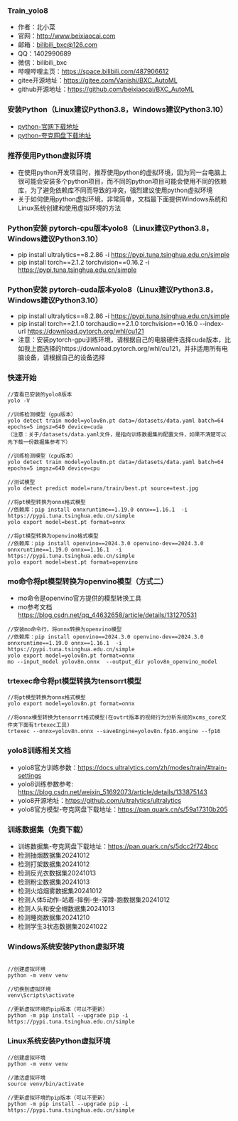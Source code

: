 ### Train_yolo8
* 作者：北小菜 
* 官网：http://www.beixiaocai.com
* 邮箱：bilibili_bxc@126.com
* QQ：1402990689
* 微信：bilibili_bxc
* 哔哩哔哩主页：https://space.bilibili.com/487906612
* gitee开源地址：https://gitee.com/Vanishi/BXC_AutoML
* github开源地址：https://github.com/beixiaocai/BXC_AutoML


### 安装Python（Linux建议Python3.8，Windows建议Python3.10）
* [python-官网下载地址](https://www.python.org/getit/)
* [python-夸克网盘下载地址](https://pan.quark.cn/s/72df133d1343)


### 推荐使用Python虚拟环境
* 在使用python开发项目时，推荐使用python的虚拟环境，因为同一台电脑上很可能会安装多个python项目，而不同的python项目可能会使用不同的依赖库，为了避免依赖库不同而导致的冲突，强烈建议使用python虚拟环境
* 关于如何使用python虚拟环境，非常简单，文档最下面提供Windows系统和Linux系统创建和使用虚拟环境的方法


### Python安装 pytorch-cpu版本yolo8（Linux建议Python3.8，Windows建议Python3.10）
* pip install ultralytics==8.2.86 -i https://pypi.tuna.tsinghua.edu.cn/simple
* pip install torch==2.1.2 torchvision==0.16.2 -i https://pypi.tuna.tsinghua.edu.cn/simple

### Python安装 pytorch-cuda版本yolo8（Linux建议Python3.8，Windows建议Python3.10）
* pip install ultralytics==8.2.86 -i https://pypi.tuna.tsinghua.edu.cn/simple
* pip install torch==2.1.0 torchaudio==2.1.0 torchvision==0.16.0 --index-url https://download.pytorch.org/whl/cu121
* 注意：安装pytorch-gpu训练环境，请根据自己的电脑硬件选择cuda版本，比如我上面选择的https://download.pytorch.org/whl/cu121，并非适用所有电脑设备，请根据自己的设备选择


### 快速开始
~~~
//查看已安装的yolo8版本
yolo -V

//训练检测模型（gpu版本）
yolo detect train model=yolov8n.pt data=/datasets/data.yaml batch=64 epochs=5 imgsz=640 device=cuda
（注意：关于/datasets/data.yaml文件，是指向训练数据集的配置文件，如果不清楚可以先下载一份数据集参考下）

//训练检测模型（cpu版本）
yolo detect train model=yolov8n.pt data=/datasets/data.yaml batch=64 epochs=5 imgsz=640 device=cpu

//测试模型
yolo detect predict model=runs/train/best.pt source=test.jpg

//将pt模型转换为onnx格式模型
//依赖库：pip install onnxruntime==1.19.0 onnx==1.16.1  -i https://pypi.tuna.tsinghua.edu.cn/simple
yolo export model=best.pt format=onnx

//将pt模型转换为openvino格式模型
//依赖库：pip install openvino==2024.3.0 openvino-dev==2024.3.0 onnxruntime==1.19.0 onnx==1.16.1  -i https://pypi.tuna.tsinghua.edu.cn/simple
yolo export model=best.pt format=openvino

~~~


### mo命令将pt模型转换为openvino模型（方式二）
* mo命令是openvino官方提供的模型转换工具
* mo参考文档 https://blog.csdn.net/qq_44632658/article/details/131270531
~~~
//安装mo命令行，将onnx转换为openvino模型
//依赖库：pip install openvino==2024.3.0 openvino-dev==2024.3.0 onnxruntime==1.19.0 onnx==1.16.1  -i https://pypi.tuna.tsinghua.edu.cn/simple
yolo export model=yolov8n.pt format=onnx
mo --input_model yolov8n.onnx  --output_dir yolov8n_openvino_model
~~~

### trtexec命令将pt模型转换为tensorrt模型
~~~
//将pt模型转换为onnx格式模型
yolo export model=yolov8n.pt format=onnx

//将onnx模型转换为tensorrt格式模型(在ovtrt版本的视频行为分析系统的xcms_core文件夹下面有trtexec工具)
trtexec --onnx=yolov8n.onnx --saveEngine=yolov8n.fp16.engine --fp16
~~~

### yolo8训练相关文档
* yolo8官方训练参数：https://docs.ultralytics.com/zh/modes/train/#train-settings
* yolo8训练参数参考: https://blog.csdn.net/weixin_51692073/article/details/133875143
* yolo8开源地址：https://github.com/ultralytics/ultralytics
* yolo8官方模型-夸克网盘下载地址：https://pan.quark.cn/s/59a17310b205

### 训练数据集（免费下载）
* 训练数据集-夸克网盘下载地址：https://pan.quark.cn/s/5dcc2f724bcc
* 检测抽烟数据集20241012
* 检测打架数据集20241012
* 检测反光衣数据集20241013
* 检测粉尘数据集20241013
* 检测火焰烟雾数据集20241012
* 检测人体5动作-站着-摔倒-坐-深蹲-跑数据集20241012
* 检测人头和安全帽数据集20241013
* 检测睡岗数据集20241210
* 检测学生3状态数据集20241022
### Windows系统安装Python虚拟环境
~~~

//创建虚拟环境
python -m venv venv

//切换到虚拟环境
venv\Scripts\activate

//更新虚拟环境的pip版本（可以不更新）
python -m pip install --upgrade pip -i https://pypi.tuna.tsinghua.edu.cn/simple

~~~

### Linux系统安装Python虚拟环境

~~~
//创建虚拟环境
python -m venv venv

//激活虚拟环境
source venv/bin/activate

//更新虚拟环境的pip版本（可以不更新）
python -m pip install --upgrade pip -i https://pypi.tuna.tsinghua.edu.cn/simple

~~~



